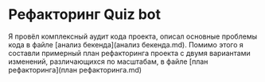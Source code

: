 # Рефакторинг Quiz bot
Я провёл комплексный аудит кода проекта, описал основные проблемы кода в файле [анализ бекенда](анализ бекенда.md). Помимо этого я составли примерный план рефакторинга проекта с двумя вариантами изменений, различающихся по масштабам, в файле [план рефакторингa](план рефакторингa.md)
